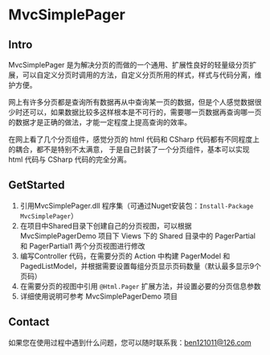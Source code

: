 # MvcSimplePager
## Intro
MvcSimplePager 是为解决分页的而做的一个通用、扩展性良好的轻量级分页扩展，可以自定义分页时调用的方法，自定义分页所用的样式，样式与代码分离，维护方便。

网上有许多分页都是查询所有数据再从中查询某一页的数据，但是个人感觉数据很少时还可以，如果数据比较多这样根本是不可行的，需要哪一页数据再查询哪一页的数据才是正确的做法，才能一定程度上提高查询的效率。

在网上看了几个分页组件，感觉分页的 html 代码和 CSharp 代码都有不同程度上的耦合，都不是特别不太满意， 于是自己封装了一个分页组件，基本可以实现 html 代码与 CSharp 代码的完全分离。

## GetStarted
1. 引用MvcSimplePager.dll 程序集（可通过Nuget安装包：`Install-Package MvcSimplePager`）
2. 在项目中Shared目录下创建自己的分页视图，可以根据 MvcSimplePagerDemo 项目下 Views 下的 Shared 目录中的 PagerPartial 和 PagerPartial1 两个分页视图进行修改
3. 编写Controller 代码，在需要分页的 Action 中构建 PagerModel 和 PagedListModel，并根据需要设置每组分页显示页码数量（默认最多显示9个页码）
4. 在需要分页的视图中引用 `@Html.Pager` 扩展方法，并设置必要的分页信息参数
5. 详细使用说明可参考 MvcSimplePagerDemo 项目

## Contact
如果您在使用过程中遇到什么问题，您可以随时联系我：<ben121011@126.com>